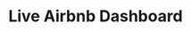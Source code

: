 ---
title: "Live Airbnb Dashboard"
description: "A dashboard that shows the live status of Airbnb listings using Inside Airbnb data."
tags: ["python", "analytics", "etl", "airbnb"]
image: ""
link: ""
status: "in-progress"
type: "retail"
order: 9
---